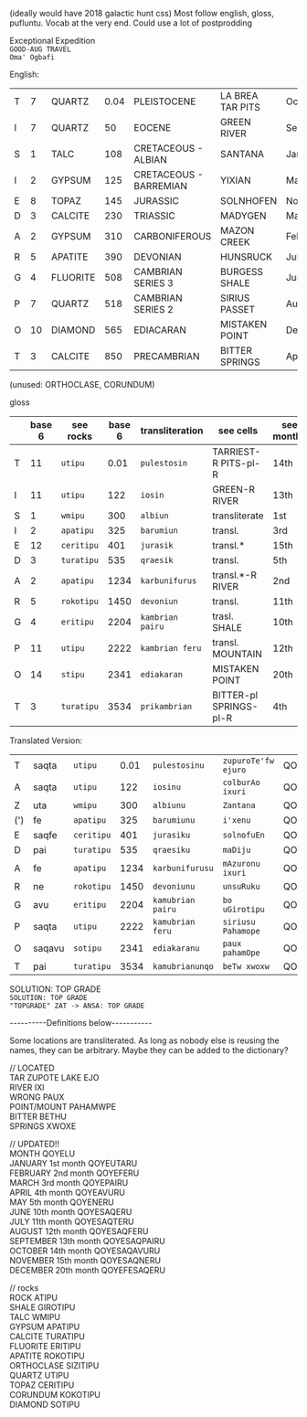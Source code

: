 (ideally would have 2018 galactic hunt css)
Most follow english, gloss, pufluntu. Vocab at the very end. Could use a lot of postprodding

Exceptional Expedition  
`GOOD-AUG TRAVEL`  
`Oma' Ogbafi`  

English:

|   | |  | | |  |  |
|---|----|----------|------|------------------------|------------------|-----------|
| T | 7  | QUARTZ   | 0.04 | PLEISTOCENE            | LA BREA TAR PITS | October   |
| I | 7  | QUARTZ   | 50   | EOCENE                 | GREEN RIVER      | September |
| S | 1  | TALC     | 108  | CRETACEOUS - ALBIAN    | SANTANA          | January   |
| I | 2  | GYPSUM   | 125  | CRETACEOUS - BARREMIAN | YIXIAN           | March     |
| E | 8  | TOPAZ    | 145  | JURASSIC               | SOLNHOFEN        | November  |
| D | 3  | CALCITE  | 230  | TRIASSIC               | MADYGEN          | May       |
| A | 2  | GYPSUM   | 310  | CARBONIFEROUS          | MAZON CREEK      | February  |
| R | 5  | APATITE  | 390  | DEVONIAN               | HUNSRUCK         | July      |
| G | 4  | FLUORITE | 508  | CAMBRIAN SERIES 3      | BURGESS SHALE    | June      |
| P | 7  | QUARTZ   | 518  | CAMBRIAN SERIES 2      | SIRIUS PASSET    | August    |
| O | 10 | DIAMOND  | 565  | EDIACARAN              | MISTAKEN POINT   | December  |
| T | 3  | CALCITE  | 850  | PRECAMBRIAN            | BITTER SPRINGS   | April     |

(unused: ORTHOCLASE, CORUNDUM)

gloss

|   | base 6   | see rocks | base 6   | transliteration  | see cells  |  see months  |
|---|----|----------|------|------------------------|------------------|-----------|
| T | 11  | `utipu`   | 0.01 | `pulestosin`  | TARRIEST-R PITS-pl-R | 14th   |
| I | 11  | `utipu`   | 122   | `iosin`      | GREEN-R RIVER   | 13th |
| S | 1  | `wmipu`    | 300  | `albiun`    | transliterate    | 1st   |
| I | 2  | `apatipu`  | 325  | `barumiun` | transl. | 3rd    |
| E | 12  | `ceritipu`   | 401  | `jurasik`       | transl.*       | 15th |
| D | 3  | `turatipu`  | 535  | `qraesik`          | transl.   | 5th |
| A | 2  | `apatipu`   | 1234  | `karbunifurus`    | transl.*-R  RIVER   | 2nd |
| R | 5  | `rokotipu` | 1450  | `devoniun`             | transl.     | 11th      |
| G | 4  | `eritipu` | 2204  | `kambrian pairu`     | trasl. SHALE    | 10th |
| P | 11  | `utipu`   | 2222  | `kambrian feru`  | transl. MOUNTAIN | 12th |
| O | 14 | `stipu`  | 2341  | `ediakaran`            | MISTAKEN POINT   | 20th    |
| T | 3  | `turatipu`  | 3534  | `prikambrian`  | BITTER-pl SPRINGS-pl-R   | 4th   |


Translated Version:

|   |    |  |    |  |  |   |
|---|----|----------|------|------------------------|------------------|-----------|
| T | saqta  | `utipu`   | 0.01 | `pulestosinu`  | `zupuroTe'fw ejuro` | QOYESAQAVURU   |
| A | saqta  | `utipu`   | 122   | `iosinu`      | `colburAo ixuri`     | QOYESAQPAIRU |
| Z | uta  | `wmipu`    | 300  | `albiunu`    | `Zantana`        | QOYEUTARU   |
| (') | fe  | `apatipu`  | 325  | `barumiunu` | `i'xenu`  | QOYEPAIRU    |
| E | saqfe  | `ceritipu`   | 401  | `jurasiku`       | `solnofuEn`        | QOYESAQNERU |
| D | pai  | `turatipu`  | 535  | `qraesiku`          | `maDiju`    | QOYENERU |
| A | fe  | `apatipu`   | 1234  | `karbunifurusu`    | `mAzuronu ixuri`      | QOYEFERU |
| R | ne  | `rokotipu` | 1450  | `devoniunu`             | `unsuRuku`         | QOYESAQTERU      |
| G | avu  | `eritipu` | 2204  | `kamubrian pairu`     | `bo uGirotipu `    | QOYESAQERU |
| P | saqta  | `utipu`   | 2222  | `kamubrian feru`  | `siriusu Pahamope` | QOYESAQFERU |
| O | saqavu | `sotipu`  | 2341  | `ediakaranu`            | `paux pahamOpe`   | QOYEFESAQERU    |
| T | pai  | `turatipu`  | 3534  | `kamubrianunqo`  | `beTw xwoxw`   | QOYEAVURU   |


SOLUTION: TOP GRADE  
`SOLUTION: TOP GRADE`  
`"TOPGRADE" ZAT -> ANSA: TOP GRADE`  

----------Definitions below-----------

Some locations are transliterated. As long as nobody else is reusing the names,
they can be arbitrary. Maybe they can be added to the dictionary?

// LOCATED  
TAR	 ZUPOTE 
LAKE	 EJO  
RIVER	 IXI  
WRONG    PAUX   
POINT/MOUNT PAHAMWPE  
BITTER	 BETHU  
SPRINGS	 XWOXE  

// UPDATED!!  
MONTH      QOYELU  
JANUARY    1st month QOYEUTARU  
FEBRUARY   2nd month QOYEFERU  
MARCH      3rd month QOYEPAIRU  
APRIL      4th month QOYEAVURU  
MAY        5th month QOYENERU  
JUNE       10th month QOYESAQERU  
JULY       11th month QOYESAQTERU  
AUGUST     12th month QOYESAQFERU  
SEPTEMBER  13th month QOYESAQPAIRU  
OCTOBER    14th month QOYESAQAVURU  
NOVEMBER   15th month QOYESAQNERU  
DECEMBER   20th month QOYEFESAQERU  

// rocks  
ROCK         ATIPU  
SHALE        GIROTIPU  
TALC         WMIPU  
GYPSUM       APATIPU  
CALCITE      TURATIPU  
FLUORITE     ERITIPU  
APATITE      ROKOTIPU  
ORTHOCLASE   SIZITIPU  
QUARTZ       UTIPU  
TOPAZ        CERITIPU  
CORUNDUM     KOKOTIPU  
DIAMOND      SOTIPU  

